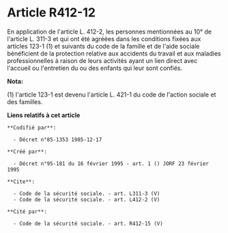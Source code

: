 # Article R412-12

En application de l'article L. 412-2, les personnes mentionnées au 10° de l'article L. 311-3 et qui ont été agréées dans les
conditions fixées aux articles 123-1 (1) et suivants du code de la famille et de l'aide sociale bénéficient de la protection
relative aux accidents du travail et aux maladies professionnelles à raison de leurs activités ayant un lien direct avec
l'accueil ou l'entretien du ou des enfants qui leur sont confiés.

**Nota:**

(1) l'article 123-1 est devenu l'article L. 421-1 du code de l'action sociale et des familles.

**Liens relatifs à cet article**

	**Codifié par**:

	  - Décret n°85-1353 1985-12-17

	**Créé par**:

	  - Décret n°95-181 du 16 février 1995 - art. 1 () JORF 23 février 1995

	**Cite**:

	  - Code de la sécurité sociale. - art. L311-3 (V)
	  - Code de la sécurité sociale. - art. L412-2 (V)

	**Cité par**:

	  - Code de la sécurité sociale. - art. R412-15 (V)
